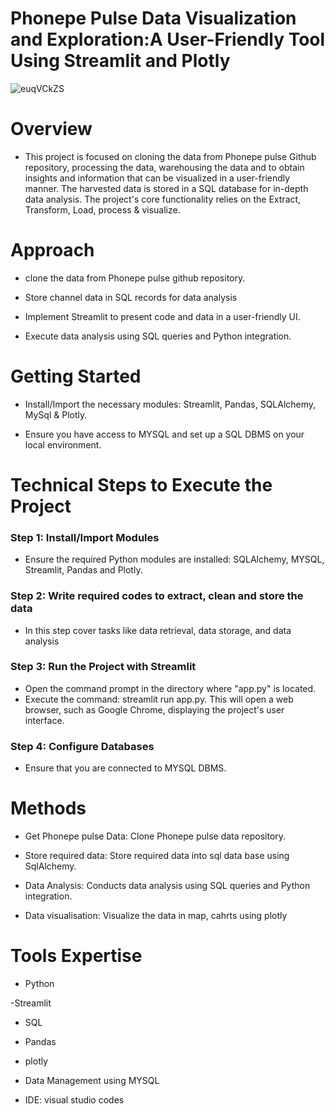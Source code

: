 # Phonepe Pulse Data Visualization and Exploration:A User-Friendly Tool Using Streamlit and Plotly

![euqVCkZS](https://github.com/AK1612/DS-_projects/assets/159476917/d4d7da3f-58a6-41ed-aaf9-d320e5fa90b2)


# Overview

 - This project is focused on cloning the data from Phonepe pulse Github repository, processing the data, warehousing the data and to obtain insights and information that can be visualized in a user-friendly manner. The harvested data is stored in a SQL database for in-depth data analysis. The project's core functionality relies on the Extract, Transform, Load, process & visualize.

# Approach 

  - clone the data from Phonepe pulse github repository.
    
  - Store channel data in SQL records for data analysis
    
  - Implement Streamlit to present code and data in a user-friendly UI.
    
  - Execute data analysis using SQL queries and Python integration.

# Getting Started

  - Install/Import the necessary modules: Streamlit, Pandas, SQLAlchemy, MySql & Plotly.
    
  - Ensure you have access to MYSQL and set up a SQL DBMS on your local environment.

# Technical Steps to Execute the Project

### Step 1: Install/Import Modules

   - Ensure the required Python modules are installed: SQLAlchemy, MYSQL, Streamlit, Pandas and Plotly.

### Step 2: Write required codes to extract, clean and store the data

   - In this step cover tasks like data retrieval, data storage, and data analysis

### Step 3: Run the Project with Streamlit

   - Open the command prompt in the directory where "app.py" is located.
   - Execute the command: streamlit run app.py. This will open a web browser, such as Google Chrome, displaying the project's user interface.

### Step 4: Configure Databases

   - Ensure that you are connected to MYSQL DBMS.

# Methods

   - Get Phonepe pulse Data: Clone Phonepe pulse data repository.
     
   - Store required data: Store required data into sql data base using SqlAlchemy.
     
   - Data Analysis: Conducts data analysis using SQL queries and Python integration.
     
   - Data visualisation: Visualize the data in map, cahrts using plotly

# Tools Expertise 

   - Python
   
   -Streamlit 
     
   - SQL
     
   - Pandas
   
   - plotly
     
   - Data Management using MYSQL
     
   - IDE: visual studio codes
